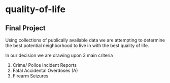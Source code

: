 # quality-of-life
## Final Project

Using collections of publically available data we are attempting to determine the best potential neighborhood to live in with the best quality of life.

In our decision we are drawing upon 3 main criteria

  1. Crime/ Police Incident Reports
  2. Fatal Accidental Overdoses (A)
  3. Firearm Seizures


